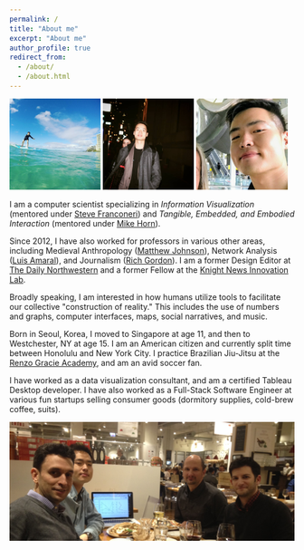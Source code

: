 ```yaml
---
permalink: /
title: "About me"
excerpt: "About me"
author_profile: true
redirect_from: 
  - /about/
  - /about.html
---
```


<p float="left">
  <img src="/images/about1.jpg" style="max-width:32%;" />
  <img src="/images/about2.jpg" style="max-width:32%;" /> 
  <img src="/images/profile.png" style="max-width:32%;" />
</p>

I am a computer scientist specializing in *Information Visualization* (mentored under [Steve Franconeri](http://visualthinking.psych.northwestern.edu/people.html)) and *Tangible, Embedded, and Embodied Interaction* (mentored under [Mike Horn](http://tidal.northwestern.edu/people/mikehorn/)). 

Since 2012, I have also worked for professors in various other areas, including Medieval Anthropology ([Matthew Johnson](https://www.anthropology.northwestern.edu/people/faculty/johnson.html)), Network Analysis ([Luis Amaral](https://amaral.northwestern.edu/people/amaral/)), and Journalism ([Rich Gordon](http://www.medill.northwestern.edu/directory/faculty/rich-gordon.html)). I am a former Design Editor at [The Daily Northwestern](https://dailynorthwestern.com/) and a former Fellow at the [Knight News Innovation Lab](https://knightlab.northwestern.edu/).

Broadly speaking, I am interested in how humans utilize tools to facilitate our collective "construction of reality." This includes the use of numbers and graphs, computer interfaces, maps, social narratives, and music.

Born in Seoul, Korea, I moved to Singapore at age 11, and then to Westchester, NY at age 15. I am an American citizen and currently split time between Honolulu and New York City. I practice Brazilian Jiu-Jitsu at the [Renzo Gracie Academy](http://www.renzogracie.com/), and am an avid soccer fan. 

I have worked as a data visualization consultant, and am a certified Tableau Desktop developer. I have also worked as a Full-Stack Software Engineer at various fun startups selling consumer goods (dormitory supplies, cold-brew coffee, suits).

![Franconeri, Hong, Kosara, Haroz](images/viscog.jpg)
